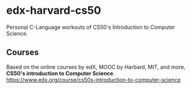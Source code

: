 # edx-harvard-cs50

Personal C-Language workouts of CS50's Introduction to Computer Science.  

## Courses

Based on the online courses by edX, MOOC by Harbard, MIT, and more, **CS50's introduction to Computer Science**.  
<https://www.edx.org/course/cs50s-introduction-to-computer-science>

